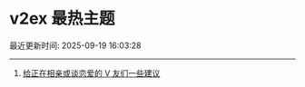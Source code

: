 # v2ex 最热主题

最近更新时间: 2025-09-19 16:03:28

--- 
1. [给正在相亲或谈恋爱的 V 友们一些建议](https://www.v2ex.com/t/1160375) 
